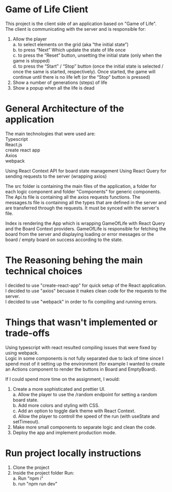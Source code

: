 # Game of Life Client
This project is the client side of an application based on "Game of Life".<br />
The client is communicating with the server and is responsible for:
1. Allow the player<br />
    a. to select elements on the grid (aka “the initial state”)<br />
    b. to press “Next” Which update the state of life once<br />
    c. to press the “Reset” button, unsetting the initial state (only when the game is stopped)<br />
    d. to press the “Start” / “Stop” button (once the initial state is selected / once the same is started, respectively). Once started, the game will continue until there is no life left (or the “Stop” button is pressed)<br />
2. Show a number of generations (steps) of life
3. Show a popup when all the life is dead

# General Architecture of the application
The main technologies that were used are:<br />
Typescript<br />
React.js<br />
create react app<br />
Axios<br />
webpack

Using React Context API for board state management
Using React Query for sending requests to the server (wrapping axios)

The src folder is containing the main files of the application, a folder for each logic component and folder "Components" for generic components.
The Api.ts file is containing all the axios requests functions.
The messages.ts file is containing all the types that are defined in the server and are transferred through the requests. It must be synced with the server's file.

Index is rendering the App which is wrapping GameOfLife with React Query and the Board Context providers. GameOfLife is responsible for fetching the board from the server and displaying loading or error messages or the board / empty board on success according to the state.

# The Reasoning behing the main technical choices
I decided to use "create-react-app" for quick setup of the React application.<br />
I decided to use "axios" becuase it makes clean code for the requests to the server.<br />
I decided to use "webpack" in order to fix compiling and running errors.

# Things that wasn't implemented or trade-offs
Using typescript with react resulted compiling issues that were fixed by using webpack.<br />
Logic in some components is not fully separated due to lack of time since I spend most of it setting up the environment (for example I wanted to create an Actions component to render the buttons in Board and EmptyBoard).

If I could spend more time on the assignment, I would:
1. Create a more sophisticated and prettier UI.<br />
    a. Allow the player to use the /random endpoint for setting a random board state.<br />
    b. Add more colors and styling with CSS.<br />
    c. Add an option to toggle dark theme with React Context.<br />
    d. Allow the player to controll the speed of the run (with useState and setTimeout).<br />
2. Make more small components to separate logic and clean the code.
3. Deploy the app and implement production mode.

# Run project locally instructions
1. Clone the project
2. Inside the project folder Run:<br />
    a. Run "npm i"<br />
    b. run "npm run dev"
